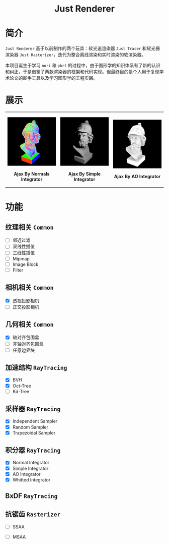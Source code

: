 <h1 align="center">Just Renderer</h1>

# 简介

`Just Renderer` 基于以前制作的两个玩具：软光追渲染器 `Just Tracer` 和软光栅渲染器 `Just Rasterizer`，迭代为整合离线渲染和实时渲染的软渲染器。

本项目诞生于学习 `nori` 和 `pbrt` 的过程中，由于图形学的知识体系有了新的认识和纠正，于是借鉴了两款渲染器的框架和代码实现。但最终目的是个人用于复现学术论文的趁手工具以及学习图形学的工程实践。

# 展示

<table>
<tr>
<td>
<p align="left"><img src="test/ajax_normal.png" alt="bunny_normal" width="100%">
<p align="center"><b> Ajax By Normals Integrator </b></p>
</td>
<td>
<p align="center"><img src="test/ajax_simple.png" alt="bunny_normal" width="100%">
<p align="center"><b> Ajax By Simple Integrator </b></p>
</td>
<td>
<p align="center"><img src="test/ajax_ao.png" alt="bunny_normal" width="100%">
<p align="center"><b> Ajax By AO Integrator </b></p>
</td>
</tr>
</table>

# 功能

## 纹理相关 `Common`

- [ ] 邻近过滤
- [ ] 双线性插值
- [ ] 三线性插值
- [ ] Mipmap
- [ ] Image Block
- [ ] Filter

## 相机相关 `Common`

- [x] 透视投影相机
- [ ] 正交投影相机

## 几何相关 `Common`

- [x] 轴对齐包围盒
- [ ] 非轴对齐包围盒
- [ ] 任意边界块

## 加速结构 `RayTracing`

- [x] BVH
- [x] Oct-Tree
- [ ] Kd-Tree

## 采样器 `RayTracing`

- [x] Independent Sampler
- [x] Random Sampler
- [x] Trapezoidal Sampler

## 积分器 `RayTracing`

- [x] Normal Integrator
- [x] Simple Integrator
- [x] AO Integrator
- [x] Whitted Integrator

## BxDF `RayTracing`

## 抗锯齿 `Rasterizer`

- [ ] SSAA
- [ ] MSAA


